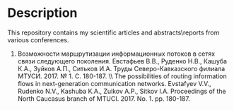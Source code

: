 # Description
This repository contains my scientific articles and abstracts\reports from various conferences.

1. Возможности маршрутизации информационных потоков в сетях связи следующего поколения. Евстафьев В.В., Руденко Н.В., Кашуба К.А., Зуйков А.П., Ситьков И.А. Труды Северо-Кавказского филиала МТУСИ. 2017. № 1. С. 180-187. \\\ The possibilities of routing information flows in next-generation communication networks. Evstafyev V.V., Rudenko N.V., Kashuba K.A., Zuikov A.P., Sitkov I.A. Proceedings of the North Caucasus branch of MTUCI. 2017. No. 1. pp. 180-187.
